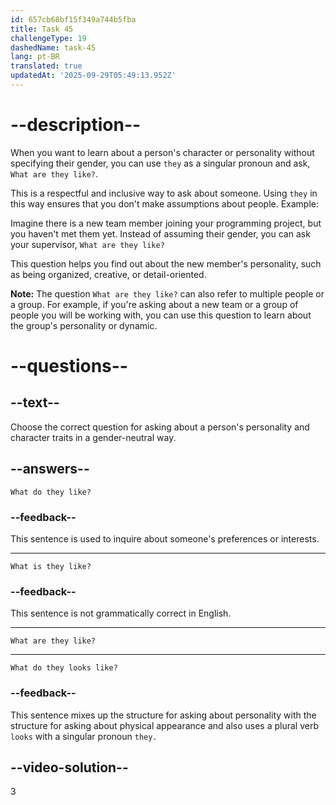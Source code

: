 ```yaml
---
id: 657cb68bf15f349a744b5fba
title: Task 45
challengeType: 19
dashedName: task-45
lang: pt-BR
translated: true
updatedAt: '2025-09-29T05:49:13.952Z'
---
```


# --description--

When you want to learn about a person's character or personality without specifying their gender, you can use `they` as a singular pronoun and ask, `What are they like?`.

This is a respectful and inclusive way to ask about someone. Using `they` in this way ensures that you don't make assumptions about people. Example:

Imagine there is a new team member joining your programming project, but you haven't met them yet. Instead of assuming their gender, you can ask your supervisor, `What are they like?` 

This question helps you find out about the new member's personality, such as being organized, creative, or detail-oriented.

**Note:** The question `What are they like?` can also refer to multiple people or a group. For example, if you're asking about a new team or a group of people you will be working with, you can use this question to learn about the group's personality or dynamic.

# --questions--

## --text--

Choose the correct question for asking about a person's personality and character traits in a gender-neutral way.

## --answers--

`What do they like?`

### --feedback--

This sentence is used to inquire about someone's preferences or interests.

---

`What is they like?`

### --feedback--

This sentence is not grammatically correct in English.

---

`What are they like?`

---

`What do they looks like?`

### --feedback--

This sentence mixes up the structure for asking about personality with the structure for asking about physical appearance and also uses a plural verb `looks` with a singular pronoun `they.`

## --video-solution--

3
